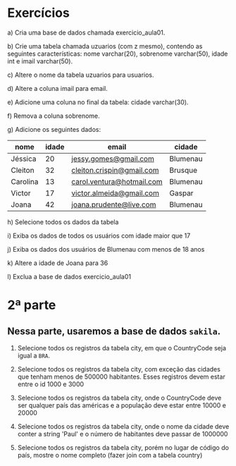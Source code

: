 # Exercícios

a) Cria uma base de dados chamada exercicio_aula01.

b) Crie uma tabela chamada ​uzuarios​ (com z mesmo), contendo as seguintes características: nome varchar(20), sobrenome varchar(50), idade int e imail varchar(50).
 
c) Altere o nome da tabela ​uzuarios​ para ​usuarios.
 
d) Altere a coluna ​imail​ para ​email.
 
e) Adicione uma coluna no final da tabela: ​cidade varchar(30).
 
f) Remova a coluna ​sobrenome.

g) Adicione os seguintes dados:

| nome      | idade | email                     | cidade        |
| --------- | ----- | ------------------------- | ------------- |
| Jéssica   | 20    | jessy.gomes@gmail.com     | Blumenau      |
| Cleiton   | 32    | cleiton.crispin@gmail.com | Brusque       |
| Carolina  | 13    | carol.ventura@hotmail.com | Blumenau      |
| Victor    | 17    | victor.almeida@gmail.com  | Gaspar        |
| Joana     | 42    | joana.prudente@live.com   | Blumenau       |


h) Selecione todos os dados da tabela

i) Exiba os dados de todos os usuários com idade maior que 17

j) Exiba os dados dos usuários de Blumenau com menos de 18 anos

k) Altere a idade de Joana para 36

l) Exclua a base de dados ​exercicio_aula01

# 2ª parte

## Nessa parte, usaremos a base de dados `sakila`.

1. Selecione todos os registros da tabela city, em que o CountryCode seja igual a `BRA`.

2. Selecione todos os registros da tabela city, com exceção das cidades que tenham menos de 500000 habitantes. Esses registros devem estar entre o id 1000 e 3000

3. Selecione todos os registros da tabela city, onde o CountryCode deve ser qualquer país das américas e a população deve estar entre 10000 e 20000

4. Selecione todos os registros da tabela city, onde o nome da cidade deve conter a string 'Paul' e o número de habitantes deve passar de 1000000

5. Selecione todos os registros da tabela city, porém no lugar de código do país, mostre o nome completo (fazer join com a tabela country)
